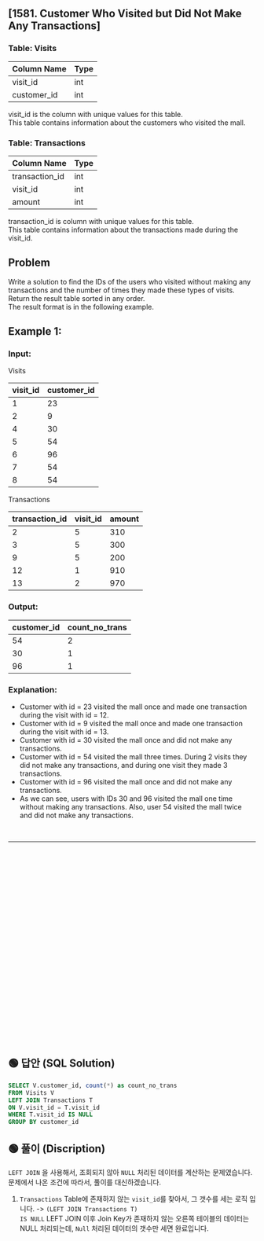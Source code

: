 ## [1581. Customer Who Visited but Did Not Make Any Transactions] 

### Table: Visits


| Column Name | Type    |
|-------------|---------|
| visit_id    | int     |
| customer_id | int     |

visit_id is the column with unique values for this table.  
This table contains information about the customers who visited the mall.  
 

### Table: Transactions


| Column Name    | Type    |
|----------------|---------|
| transaction_id | int     |
| visit_id       | int     |
| amount         | int     |

transaction_id is column with unique values for this table.  
This table contains information about the transactions made during the visit_id.  

## Problem 

Write a solution to find the IDs of the users who visited without making any transactions and the number of times they made these types of visits.  
Return the result table sorted in any order.  
The result format is in the following example.  

 

## Example 1:

### Input: 

Visits


| visit_id | customer_id |
|----------|-------------|
| 1        | 23          |
| 2        | 9           |
| 4        | 30          |
| 5        | 54          |
| 6        | 96          |
| 7        | 54          |
| 8        | 54          |

Transactions

| transaction_id | visit_id | amount |
|----------------|----------|--------|
| 2              | 5        | 310    |
| 3              | 5        | 300    |
| 9              | 5        | 200    |
| 12             | 1        | 910    |
| 13             | 2        | 970    |

### Output: 

| customer_id | count_no_trans |
|-------------|----------------|
| 54          | 2              |
| 30          | 1              |
| 96          | 1              |

### Explanation: 
* Customer with id = 23 visited the mall once and made one transaction during the visit with id = 12.  
* Customer with id = 9 visited the mall once and made one transaction during the visit with id = 13.  
* Customer with id = 30 visited the mall once and did not make any transactions.  
* Customer with id = 54 visited the mall three times. During 2 visits they did not make any transactions, and during one visit they made 3 transactions.  
* Customer with id = 96 visited the mall once and did not make any transactions.  
* As we can see, users with IDs 30 and 96 visited the mall one time without making any transactions. Also, user 54 visited the mall twice and did not make any transactions.  


<br/>

---

<br/>
<br/>
<br/>
<br/>
<br/>
<br/>
<br/>
<br/>
<br/>
<br/>
<br/>
<br/>
<br/>
<br/>
<br/>
<br/>
<br/>
<br/>
<br/>
<br/>
<br/>
<br/>
<br/>


## 🟢 답안 (SQL Solution)

```sql
SELECT V.customer_id, count(*) as count_no_trans
FROM Visits V
LEFT JOIN Transactions T
ON V.visit_id = T.visit_id 
WHERE T.visit_id IS NULL
GROUP BY customer_id 
```

## 🟢 풀이 (Discription)
`LEFT JOIN` 을 사용해서, 조회되지 않아 `NULL` 처리된 데이터를 계산하는 문제였습니다.   
문제에서 나온 조건에 따라서, 풀이를 대신하겠습니다.   

1. `Transactions` Table에 존재하지 않는 `visit_id`를 찾아서, 그 갯수를 세는 로직 입니다. -> `(LEFT JOIN Transactions T)`       
`IS NULL` LEFT JOIN 이후 Join Key가 존재하지 않는 오른쪽 테이블의 데이터는 NULL 처리되는데, `Null` 처리된 데이터의 갯수만 세면 완료입니다.  